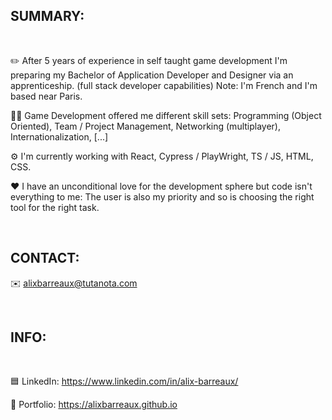 <h2>SUMMARY:</h2>
<br />

✏️ After 5 years of experience in self taught game development I'm preparing my Bachelor of Application Developer and Designer via an apprenticeship. (full stack developer capabilities) Note: I'm French and I'm based near Paris.

👨‍💻 Game Development offered me different skill sets: Programming (Object Oriented), Team / Project Management, Networking (multiplayer), Internationalization, [...]

⚙️ I'm currently working with React, Cypress / PlayWright, TS / JS, HTML, CSS.

❤️ I have an unconditional love for the development sphere but code isn't everything to me: The user is also my priority and so is choosing the right tool for the right task.

<br />

<h2>CONTACT:</h2>

✉️ alixbarreaux@tutanota.com

<br />

<h2>INFO:</h2>
<br />

🟦 LinkedIn: https://www.linkedin.com/in/alix-barreaux/

📰 Portfolio: https://alixbarreaux.github.io
